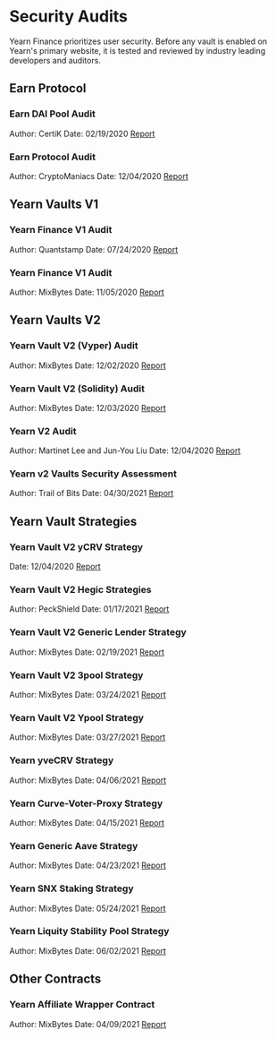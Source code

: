 # Security Audits

Yearn Finance prioritizes user security. Before any vault is enabled on Yearn's primary website, it is tested and reviewed by industry leading developers and auditors.

## Earn Protocol

### Earn DAI Pool Audit

Author: CertiK
Date: 02/19/2020
[Report](https://github.com/yearn/yearn-security/raw/master/audits/202002_Certik_itoken/Certik%20-%20itoken-finance-audit-report-1.1.0.pdf)

### Earn Protocol Audit

Author: CryptoManiacs
Date: 12/04/2020
[Report](https://github.com/yearn/yearn-security/raw/master/audits/202000_Mixed_yearn-finance/CryptoManiacs%20%20-%20Audit%20of%20iearn.finance%20by%20CryptoManiacs%20-%20HackMD.pdf)

## Yearn Vaults V1

### Yearn Finance V1 Audit

Author: Quantstamp
Date: 07/24/2020
[Report](https://github.com/yearn/yearn-security/raw/master/audits/202007_Quantstamp_yearn-finance/Quantstamp%20-%20Yearn.Finance%20Security%20Review.pdf)

### Yearn Finance V1 Audit

Author: MixBytes
Date: 11/05/2020
[Report](https://github.com/yearn/yearn-security/raw/master/audits/202011_MixBytes_vaultsv1/MixBytes%20-%20Yearn.Finance%20protocol%20v.1%20Smart%20Contracts%20Audit%20Security%20Audit%20Report.pdf)

## Yearn Vaults V2

### Yearn Vault V2 (Vyper) Audit

Author: MixBytes
Date: 12/02/2020
[Report](https://github.com/yearn/yearn-security/raw/master/audits/202012_MixBytes_yearn-vaults/MixBytes_Yearn_Vault_v_2_Smart_Contract_Audit_Report_Vyper_part.pdf)

### Yearn Vault V2 (Solidity) Audit

Author: MixBytes
Date: 12/03/2020
[Report](https://github.com/yearn/yearn-security/raw/master/audits/202012_MixBytes_yearn-vaults/MixBytes_Yearn_Vault_v_2_Smart_Contract_Audit_Report_Solidity_part.pdf)

### Yearn V2 Audit

Author: Martinet Lee and Jun-You Liu
Date: 12/04/2020
[Report](https://github.com/yearn/yearn-security/raw/master/audits/202000_Mixed_yearn-finance/YearnV2_%20our%20gotcha%20notes%20-%20HackMD.pdf)

### Yearn v2 Vaults Security Assessment

Author: Trail of Bits
Date: 04/30/2021
[Report](https://github.com/yearn/yearn-security/raw/master/audits/20210719_ToB_yearn_vaultsv2/ToB_-_Yearn_Vault_v_2_Smart_Contracts_Audit_Report.pdf)

## Yearn Vault Strategies

### Yearn Vault V2 yCRV Strategy

Date: 12/04/2020
[Report](https://github.com/yearn/yearn-security/raw/master/audits/202000_Mixed_yearn-finance/StrategyCurveYCRV.sol%20-%20HackMD.pdf)

### Yearn Vault V2 Hegic Strategies

Author: PeckShield
Date: 01/17/2021
[Report](https://github.com/yearn/yearn-security/raw/master/audits/202101_Peckshield_yearn-strategies/PeckShield_Yearn_Strategies_v_2_Hegic_and_Dai_Smart_Contracts_Audit_Report.pdf)

### Yearn Vault V2 Generic Lender Strategy

Author: MixBytes
Date: 02/19/2021
[Report](https://github.com/yearn/yearn-security/raw/master/audits/202102_MixBytes_yearn-generic-lender/MixBytes_YearnV2_generic_lender_strat_Smart_Contracts_Security_Audit_Report.pdf)

### Yearn Vault V2 3pool Strategy

Author: MixBytes
Date: 03/24/2021
[Report](https://github.com/yearn/yearn-security/blob/master/audits/202103_MixBytes_yearn-ypool-3pool/MixBytes_-_Yearn_Stablecoins_3pool_Contracts_Audit_Report.pdf)

### Yearn Vault V2 Ypool Strategy

Author: MixBytes
Date: 03/27/2021
[Report](https://github.com/yearn/yearn-security/raw/master/audits/202103_MixBytes_yearn-ypool-3pool/MixBytes_-_Yearn_Stablecoins_Ypool_Contracts_Audit_Report.pdf)

### Yearn yveCRV Strategy

Author: MixBytes
Date: 04/06/2021
[Report](https://github.com/yearn/yearn-security/raw/master/audits/202104_MixBytes_yearn-yvboost/MixBytes_-_Yearn_Yvboost_Contracts_Audit_Report.pdf)

### Yearn Curve-Voter-Proxy Strategy

Author: MixBytes
Date: 04/15/2021
[Report](https://github.com/yearn/yearn-security/blob/master/audits/20210423_MixBytes_yearn_curve_voter_proxy/MixBytes_-_Curve_Voter_Proxy_Security_Audit_Report.pdf)

### Yearn Generic Aave Strategy

Author: MixBytes
Date: 04/23/2021
[Report](https://github.com/yearn/yearn-security/raw/master/audits/20210428_MixBytes_yearn_generic_lender_aave/MixBytes_-_Yearn_Generic_Lender_Aave_Contracts_Audit_Report.pdf)

### Yearn SNX Staking Strategy

Author: MixBytes
Date: 05/24/2021
[Report](https://github.com/yearn/yearn-security/raw/master/audits/20210526_MixBytes_yearn_strategies_snx/MixBytes_-_Yearn_Strategies_SNX_Contracts_Audit_Report.pdf)

### Yearn Liquity Stability Pool Strategy

Author: MixBytes
Date: 06/02/2021
[Report](https://github.com/yearn/yearn-security/raw/master/audits/20210616_MixBytes_yearn_liquity_stabily_pool/MixBytes_-_Yearn_Liquity_stability_pool_Security_Audit_Report.pdf)


## Other Contracts

### Yearn Affiliate Wrapper Contract

Author: MixBytes
Date: 04/09/2021
[Report](https://github.com/yearn/yearn-security/raw/master/audits/202104_MixBytes_yearn-v3-wrapper/MixBytes_-_Yearn_Vault_v.3_Wrapper_Smart_Contracts_Audit_Report.pdf)
